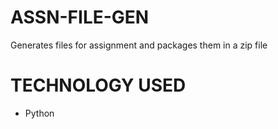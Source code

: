 # ASSN-FILE-GEN

Generates files for assignment and packages them in a zip file

# TECHNOLOGY USED
 - Python

 